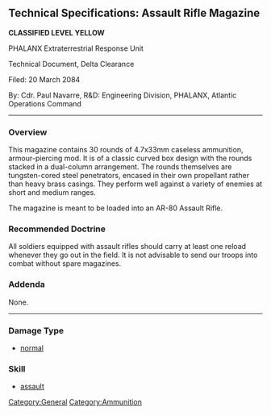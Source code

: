 ## Technical Specifications: Assault Rifle Magazine

**CLASSIFIED LEVEL YELLOW**

PHALANX Extraterrestrial Response Unit

Technical Document, Delta Clearance

Filed: 20 March 2084

By: Cdr. Paul Navarre, R&D: Engineering Division, PHALANX, Atlantic
Operations Command

------------------------------------------------------------------------

### Overview

This magazine contains 30 rounds of 4.7x33mm caseless ammunition,
armour-piercing mod. It is of a classic curved box design with the
rounds stacked in a dual-column arrangement. The rounds themselves are
tungsten-cored steel penetrators, encased in their own propellant rather
than heavy brass casings. They perform well against a variety of enemies
at short and medium ranges.

The magazine is meant to be loaded into an AR-80 Assault Rifle.

### Recommended Doctrine

All soldiers equipped with assault rifles should carry at least one
reload whenever they go out in the field. It is not advisable to send
our troops into combat without spare magazines.

### Addenda

None.

------------------------------------------------------------------------

### Damage Type

- [normal](Damage/normal "wikilink")

### Skill

- [assault](Skills/assault "wikilink")

[Category:General](Category:General "wikilink")
[Category:Ammunition](Category:Ammunition "wikilink")